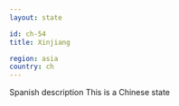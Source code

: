 ```yaml
---
layout: state

id: ch-54
title: Xinjiang

region: asia
country: ch
---
```

Spanish description
This is a Chinese state